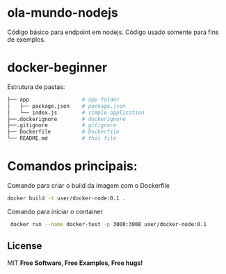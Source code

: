 # ola-mundo-nodejs
Código básico para endpoint em nodejs. Código usado somente para fins de exemplos.

# docker-beginner

Estrutura de pastas:
```bash
├── app                 # app folder
│   ├── package.json    # package.json
│   └── index.js        # simple application
├──.dockerignore        # dockerignore
├──.gitignore           # gitignore
├── Dockerfile          # Dockerfile
└── README.md           # this file
```

# Comandos principais:
Comando para criar o build da imagem com o Dockerfile
```bash
docker build -t user/docker-node:0.1 .
```

Comando para iniciar o container
```bash
 docker run --name docker-test -p 3000:3000 user/docker-node:0.1
 ```

License
----
MIT
**Free Software, Free Examples, Free hugs!**